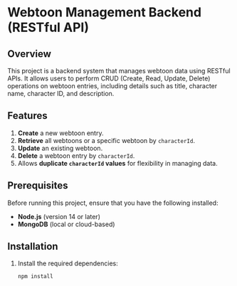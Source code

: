 # Webtoon Management Backend (RESTful API)

## Overview
This project is a backend system that manages webtoon data using RESTful APIs. It allows users to perform CRUD (Create, Read, Update, Delete) operations on webtoon entries, including details such as title, character name, character ID, and description.

## Features
1. **Create** a new webtoon entry.
2. **Retrieve** all webtoons or a specific webtoon by `characterId`.
3. **Update** an existing webtoon.
4. **Delete** a webtoon entry by `characterId`.
5. Allows **duplicate `characterId` values** for flexibility in managing data.

## Prerequisites
Before running this project, ensure that you have the following installed:
- **Node.js** (version 14 or later)
- **MongoDB** (local or cloud-based)

## Installation
1. Install the required dependencies:
   ```bash
   npm install
